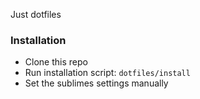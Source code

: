 Just dotfiles

### Installation

* Clone this repo
* Run installation script: `dotfiles/install`
* Set the sublimes settings manually
